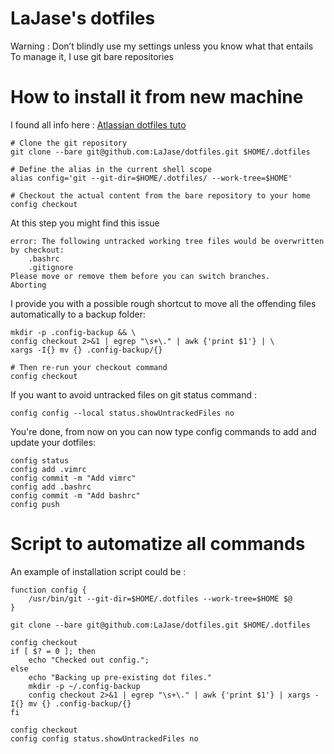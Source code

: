 # LaJase's dotfiles
Warning : Don’t blindly use my settings unless you know what that entails
To manage it, I use git bare repositories

# How to install it from new machine
I found all info here : [Atlassian dotfiles tuto](https://www.atlassian.com/git/tutorials/dotfiles)

```shell
# Clone the git repository
git clone --bare git@github.com:LaJase/dotfiles.git $HOME/.dotfiles

# Define the alias in the current shell scope 
alias config='git --git-dir=$HOME/.dotfiles/ --work-tree=$HOME'

# Checkout the actual content from the bare repository to your home
config checkout
```

At this step you might find this issue
```
error: The following untracked working tree files would be overwritten by checkout:
    .bashrc
    .gitignore
Please move or remove them before you can switch branches.
Aborting
```

 I provide you with a possible rough shortcut to move all the offending files automatically to a backup folder:
 ```shell
 mkdir -p .config-backup && \
 config checkout 2>&1 | egrep "\s+\." | awk {'print $1'} | \
 xargs -I{} mv {} .config-backup/{}

# Then re-run your checkout command
config checkout
```

If you want to avoid untracked files on git status command :
```shell
config config --local status.showUntrackedFiles no
```

You're done, from now on you can now type config commands to add and update your dotfiles:
```shell
config status
config add .vimrc
config commit -m "Add vimrc"
config add .bashrc
config commit -m "Add bashrc"
config push
```

# Script to automatize all commands
An example of installation script could be :
```shell
function config {
    /usr/bin/git --git-dir=$HOME/.dotfiles --work-tree=$HOME $@
}

git clone --bare git@github.com:LaJase/dotfiles.git $HOME/.dotfiles

config checkout
if [ $? = 0 ]; then
    echo "Checked out config.";
else
    echo "Backing up pre-existing dot files."
    mkdir -p ~/.config-backup
    config checkout 2>&1 | egrep "\s+\." | awk {'print $1'} | xargs -I{} mv {} .config-backup/{}
fi

config checkout
config config status.showUntrackedFiles no
```
